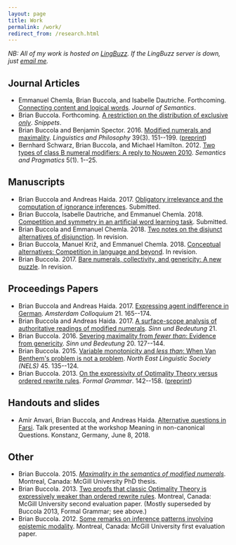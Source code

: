 ```yaml
---
layout: page
title: Work
permalink: /work/
redirect_from: /research.html
---
```


*NB: All of my work is hosted on [LingBuzz][]. If the LingBuzz server is down, just [email me][email].*

[LingBuzz]: http://ling.auf.net/lingbuzz
[email]: mailto:brian.buccola@gmail.com

## Journal Articles

- Emmanuel Chemla, Brian Buccola, and Isabelle Dautriche. Forthcoming. [Connecting content and logical words][connecting-sa]. *Journal of Semantics*.
- Brian Buccola. Forthcoming. [A restriction on the distribution of exclusive *only*][only-snippet]. *Snippets*.
- Brian Buccola and Benjamin Spector. 2016. [Modified numerals and maximality][mod-num-max-doi]. *Linguistics and Philosophy* 39(3). 151--199. ([preprint][mod-num-max-lb])
- Bernhard Schwarz, Brian Buccola, and Michael Hamilton. 2012. [Two types of class B numeral modifiers: A reply to Nouwen 2010][reply-to-nouwen-sp]. *Semantics and Pragmatics* 5(1). 1--25.

[connecting-sa]: http://semanticsarchive.net/Archive/WVhYzUwM/Chemla-Buccola-Dautriche-ConnectWords.pdf
[mod-num-max-doi]: http://dx.doi.org/10.1007/s10988-016-9187-2
[mod-num-max-lb]: http://ling.auf.net/lingbuzz/002528/current.pdf
[reply-to-nouwen-sp]: http://semprag.org/article/download/sp.5.1/pdf

## Manuscripts

- Brian Buccola and Andreas Haida. 2017. [Obligatory irrelevance and the computation of ignorance inferences][oblig-irrel-lb]. Submitted.
- Brian Buccola, Isabelle Dautriche, and Emmanuel Chemla. 2018. [Competition and symmetry in an artificial word learning task][competition-lb]. Submitted.
- Brian Buccola and Emmanuel Chemla. 2018. [Two notes on the disjunct alternatives of disjunction][or-snippet]. In revision.
- Brian Buccola, Manuel Križ, and Emmanuel Chemla. 2018. [Conceptual alternatives: Competition in language and beyond][concepts-lb]. In revision.
- Brian Buccola. 2017. [Bare numerals, collectivity, and genericity: A new puzzle][bare-num-lb]. In revision.

[competition-lb]: http://ling.auf.net/lingbuzz/003992/current.pdf
[or-snippet]: http://ling.auf.net/lingbuzz/003967/current.pdf
[only-snippet]: http://ling.auf.net/lingbuzz/003966/current.pdf
[concepts-lb]: http://ling.auf.net/lingbuzz/003208/current.pdf
[oblig-irrel-lb]: http://ling.auf.net/lingbuzz/003600/current.pdf
[bare-num-lb]: http://ling.auf.net/lingbuzz/003400/current.pdf

## Proceedings Papers

- Brian Buccola and Andreas Haida. 2017. [Expressing agent indifference in German][ac2017]. *Amsterdam Colloquium* 21. 165--174.
- Brian Buccola and Andreas Haida. 2017. [A surface-scope analysis of authoritative readings of modified numerals][sub21]. *Sinn und Bedeutung* 21.
- Brian Buccola. 2016. [Severing maximality from *fewer than*: Evidence from genericity][sub20]. *Sinn und Bedeutung* 20. 127--144.
- Brian Buccola. 2015. [Variable monotonicity and *less than*: When Van Benthem's problem is not a problem][nels45]. *North East Linguistic Society (NELS)* 45. 135--124.
- Brian Buccola. 2013. [On the expressivity of Optimality Theory versus ordered rewrite rules][fg-doi]. *Formal Grammar*. 142--158. ([preprint][fg-lb])

[ac2017]: http://ling.auf.net/lingbuzz/003763/current.pdf
[sub21]: http://ling.auf.net/lingbuzz/003307/current.pdf
[sub20]: http://ling.auf.net/lingbuzz/002847/current.pdf
[nels45]: http://ling.auf.net/lingbuzz/002512/current.pdf
[fg-doi]: http://dx.doi.org/10.1007/978-3-642-39998-5_9
[fg-lb]: http://ling.auf.net/lingbuzz/002513/current.pdf

## Handouts and slides

- Amir Anvari, Brian Buccola, and Andreas Haida. [Alternative questions in Farsi][miq2018]. Talk presented at the workshop Meaning in non-canonical Questions. Konstanz, Germany, June 8, 2018.

[miq2018]: https://drive.google.com/file/d/1di75XXJOFL2iOjQEU_afrsbtGGnsHY8V/view

## Other

- Brian Buccola. 2015. [*Maximality in the semantics of modified numerals*][dissertation]. Montreal, Canada: McGill University PhD thesis.
- Brian Buccola. 2013. [Two proofs that classic Optimality Theory is expressively weaker than ordered rewrite rules][eval2]. Montreal, Canada: McGill University second evaluation paper. (Mostly superseded by Buccola 2013, Formal Grammar; see above.)
- Brian Buccola. 2012. [Some remarks on inference patterns involving epistemic modality][eval1]. Montreal, Canada: McGill University first evaluation paper.

[dissertation]: http://ling.auf.net/lingbuzz/003039/current.pdf
[eval2]: http://ling.auf.net/lingbuzz/003038/current.pdf
[eval1]: http://ling.auf.net/lingbuzz/003037/current.pdf

